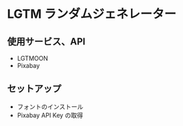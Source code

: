 # LGTM ランダムジェネレーター

## 使用サービス、API

- LGTMOON
- Pixabay

## セットアップ

- フォントのインストール
- Pixabay API Key の取得
